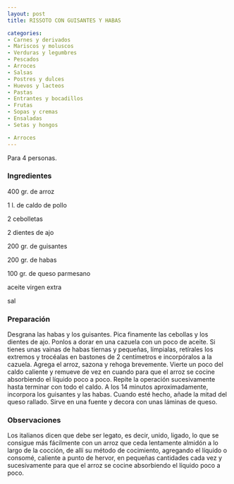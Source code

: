```yaml
---
layout: post
title: RISSOTO CON GUISANTES Y HABAS

categories:
- Carnes y derivados
- Mariscos y moluscos
- Verduras y legumbres
- Pescados
- Arroces
- Salsas
- Postres y dulces
- Huevos y lacteos
- Pastas
- Entrantes y bocadillos
- Frutas
- Sopas y cremas
- Ensaladas
- Setas y hongos

- Arroces
---
```

Para 4 personas.

<h3>Ingredientes</h3>
400 gr. de arroz

1 l. de caldo de pollo

2 cebolletas

2 dientes de ajo

200 gr. de guisantes

200 gr. de habas

100 gr. de queso parmesano

aceite virgen extra

sal

<h3>Preparación</h3>
Desgrana las habas y los guisantes. Pica finamente las cebollas y los dientes de ajo. Ponlos a dorar en una cazuela con un poco de aceite. Si tienes unas vainas de habas tiernas y pequeñas, límpialas, retírales los extremos y trocéalas en bastones de 2 centímetros e incorpóralos a la cazuela. Agrega el arroz, sazona y rehoga brevemente. Vierte un poco del caldo caliente y remueve de vez en cuando para que el arroz se cocine absorbiendo el líquido poco a poco. Repite la operación sucesivamente hasta terminar con todo el caldo. A los 14 minutos aproximadamente, incorpora los guisantes y las habas. Cuando esté hecho, añade la mitad del queso rallado. Sirve en una fuente y decora con unas láminas de queso.

<h3>Observaciones</h3>
Los italianos dicen que debe ser legato, es decir, unido, ligado, lo que se consigue más fácilmente con un arroz que ceda lentamente almidón a lo largo de la cocción, de allí su método de cocimiento, agregando el líquido o consomé, caliente a punto de hervor, en pequeñas cantidades cada vez y sucesivamente para que el arroz se cocine absorbiendo el líquido poco a poco.

